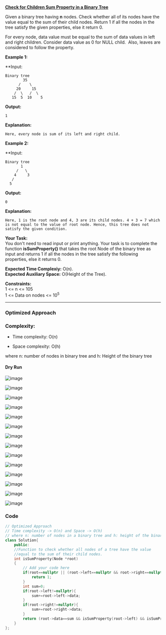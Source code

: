 

**[Check for Children Sum Property in a Binary Tree](https://www.geeksforgeeks.org/problems/children-sum-parent/1)**

Given a binary tree having **n** nodes. Check whether all of its nodes have the value equal to the sum of their child nodes. Return 1 if all the nodes in the tree satisfy the given properties, else it return 0.

For every node, data value must be equal to the sum of data values in left and right children. Consider data value as 0 for NULL child.  Also, leaves are considered to follow the property.

**Example 1:**

**Input:  
```
Binary tree
        35
      /    \
     20     15  
    /  \   /  \  
   15  5  10    5
```
   
**Output:** 

```
1
```

**Explanation:** 

```
Here, every node is sum of its left and right child.
```


**Example 2:**

**Input:  
```
Binary tree
       1
     /   \
    4     3
   /  
  5    
```

**Output:** 
```
0
```

**Explanation:** 
```
Here, 1 is the root node and 4, 3 are its child nodes. 4 + 3 = 7 which is not equal to the value of root node. Hence, this tree does not satisfy the given condition.
```

**Your Task:**  
You don't need to read input or print anything. Your task is to complete the function **isSumProperty()** that takes the root Node of the binary tree as input and returns 1 if all the nodes in the tree satisfy the following properties, else it returns 0.

**Expected Time Complexiy:** O(n).  
**Expected Auxiliary Space:** O(Height of the Tree).

**Constraints:**  
1 <= n <= 105  
1 <= Data on nodes <= 10<sup>5</sup>

***


### Optimized Approach

### Complexity:
-  Time complexity: O(n)
    
-  Space complexity: O(h)

where n: number of nodes in binary tree and h: Height of the binary tree

#### Dry Run

![image](../../Screenshots/Check%20for%20Children%20Sum%20Property%20in%20a%20Binary%20Tree%208.jpg)

![image](../../Screenshots/Check%20for%20Children%20Sum%20Property%20in%20a%20Binary%20Tree%209.jpg)

![image](../../Screenshots/Check%20for%20Children%20Sum%20Property%20in%20a%20Binary%20Tree%2010.jpg)

![image](../../Screenshots/Check%20for%20Children%20Sum%20Property%20in%20a%20Binary%20Tree%2011.jpg)

![image](../../Screenshots/Check%20for%20Children%20Sum%20Property%20in%20a%20Binary%20Tree%2012.jpg)

![image](../../Screenshots/Check%20for%20Children%20Sum%20Property%20in%20a%20Binary%20Tree%2013.jpg)

![image](../../Screenshots/Check%20for%20Children%20Sum%20Property%20in%20a%20Binary%20Tree%2014.jpg)

![image](../../Screenshots/Check%20for%20Children%20Sum%20Property%20in%20a%20Binary%20Tree%2015.jpg)

![image](../../Screenshots/Check%20for%20Children%20Sum%20Property%20in%20a%20Binary%20Tree%2016.jpg)

![image](../../Screenshots/Check%20for%20Children%20Sum%20Property%20in%20a%20Binary%20Tree%2017.jpg)

![image](../../Screenshots/Check%20for%20Children%20Sum%20Property%20in%20a%20Binary%20Tree%2018.jpg)

![image](../../Screenshots/Check%20for%20Children%20Sum%20Property%20in%20a%20Binary%20Tree%2019.jpg)

![image](../../Screenshots/Check%20for%20Children%20Sum%20Property%20in%20a%20Binary%20Tree%2020.jpg)

![image](../../Screenshots/Check%20for%20Children%20Sum%20Property%20in%20a%20Binary%20Tree%2021.jpg)



### Code
```cpp
// Optimized Approach
// Time complexity -> O(n) and Space -> O(h)
// where n: number of nodes in a binary tree and h: height of the binary tree
class Solution{
    public:
    //Function to check whether all nodes of a tree have the value 
    //equal to the sum of their child nodes.
    int isSumProperty(Node *root)
    {
        // Add your code here
        if(root==nullptr || (root->left==nullptr && root->right==nullptr)){
            return 1;
        }
        int sum=0;
        if(root->left!=nullptr){
            sum+=root->left->data;
        }
        if(root->right!=nullptr){
            sum+=root->right->data;
        }
        return (root->data==sum && isSumProperty(root->left) && isSumProperty(root->right));
    }
};
```

